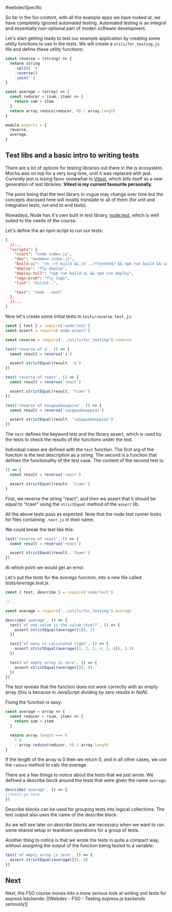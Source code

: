 #webdevSpecific 

So far in the fso content, with all the example apps we have looked at, we have completely ignored automated testing. Automated testing is an integral and essentially non-optional part of moden software development. 

Let's start getting ready to test our example application by creating some utility functions to use in the tests. We will create a `utils/for_testing.js` file and define these utility functions:
```js
const reverse = (string) => {
  return string
    .split('')
    .reverse()
    .join('')
}

const average = (array) => {
  const reducer = (sum, item) => {
    return sum + item
  }
  return array.reduce(reducer, 0) / array.length
}

module.exports = {
  reverse,
  average,
}
```

## Test libs and a basic intro to writing tests
There are a lot of options for testing libraries out there in the js ecosystem. Mocha was on top for a very long time, unitl it was replaced with jest. Currently jest is losing favor somewhat to [Vitest](https://vitest.dev/), which bills itself as a new generation of test libraries. **Vitest is my current favourite personally.** 

The point being that the test library in vogue may change over time but the concepts discssed here will mostly translate to all of them (for unit and integration tests, not end to end tests).

Nowadays, Node has it's own built in test library, [node:test](https://nodejs.org/docs/latest/api/test.html), which is well suited to the needs of the course.

Let's define the an npm script to run our tests:
```json
{
  //...
  "scripts": {
    "start": "node index.js",
    "dev": "nodemon index.js",
    "build:ui": "rm -rf build && cd ../frontend/ && npm run build && cp -r build ../backend",
    "deploy": "fly deploy",
    "deploy:full": "npm run build:ui && npm run deploy",
    "logs:prod": "fly logs",
    "lint": "eslint .",

    "test": "node --test"
  },
  //...
}
```
Now let's create some initial tests in `tests/reverse.test.js`:
```js
const { test } = require('node:test')
const assert = require('node:assert')

const reverse = require('../utils/for_testing').reverse

test('reverse of a', () => {
  const result = reverse('a')

  assert.strictEqual(result, 'a')
})

test('reverse of react', () => {
  const result = reverse('react')

  assert.strictEqual(result, 'tcaer')
})

test('reverse of saippuakauppias', () => {
  const result = reverse('saippuakauppias')

  assert.strictEqual(result, 'saippuakauppias')
})
```
The `test` defines the keyword test and the library assert, which is used by the tests to check the results of the functions under the test.

Individual cases are defined with the `test` function. The first arg of the function is the test description as a string. The second  is a function that defines the functionality of the test case. The content of the second test is:
```js
() => {
  const result = reverse('react')

  assert.strictEqual(result, 'tcaer')
}
```
First, we reverse the string "react", and then we assert that it should be equal to "tcaer" using the `strictEqual` method of the `assert` lib.

All the above tests pass as expected. Note that the node test runner looks for files containing `.test.js` in their name. 

We could break the test like this:
```js
test('reverse of react', () => {
  const result = reverse('react')

  assert.strictEqual(result, 'tkaer')
})
```
At which point we would get an error.

Let's put the tests for the _average_ function, into a new file called _tests/average.test.js_.
```js
const { test, describe } = require('node:test')

// ...

const average = require('../utils/for_testing').average

describe('average', () => {
  test('of one value is the value itself', () => {
    assert.strictEqual(average([1]), 1)
  })

  test('of many is calculated right', () => {
    assert.strictEqual(average([1, 2, 3, 4, 5, 6]), 3.5)
  })

  test('of empty array is zero', () => {
    assert.strictEqual(average([]), 0)
  })
})
```
The test reveals that the function does not work correctly with an empty array (this is because in JavaScript dividing by zero results in _NaN_).

Fixing the function is easy:
```js
const average = array => {
  const reducer = (sum, item) => {
    return sum + item
  }

  return array.length === 0
    ? 0
    : array.reduce(reducer, 0) / array.length
}
```
If the length of the array is 0 then we return 0, and in all other cases, we use the `reduce` method to calc the average.

There are a few things to notice about the tests that we just wrote. We defined a  describe block around the tests that were given the name `average`:
```js
describe('average', () => {
//tests go here
})
```
Describe blocks can be used for grouping tests into logical collections. The test output also uses the name of the describe block.

As we will see later on _describe_ blocks are necessary when we want to run some shared setup or teardown operations for a group of tests.

Another thing to notice is that we wrote the tests in quite a compact way, without assigning the output of the function being tested to a variable:
```js
test('of empty array is zero', () => {
  assert.strictEqual(average([]), 0)
})
```

## Next
Next, the FSO course moves into a more serious look at writing unit tests for express backends: [[Webdev - FSO - Testing express.js backends seriously]]